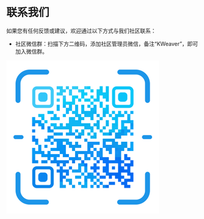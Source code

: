 # 联系我们

如果您有任何反馈或建议，欢迎通过以下方式与我们社区联系：

- 社区微信群：扫描下方二维码，添加社区管理员微信，备注“KWeaver”，即可加入微信群。

![KWeaver 社区微信群二维码](../../images/wx_qr_code.png)


